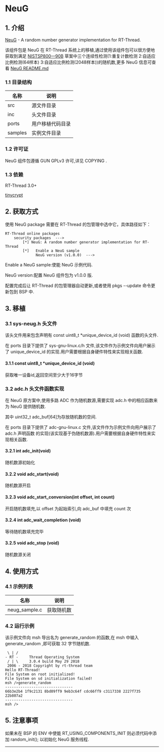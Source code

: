 # NeuG

## 1. 介绍

[NeuG](http://git.gniibe.org/gitweb/?p=gnuk/neug.git;a=summary) - A random number generator implementation for RT-Thread.

该组件包是 NeuG 在 RT-Thread 系统上的移植,通过使用该组件包可以很方便地获取到满足 [NISTSP800—90B](https://en.wikipedia.org/wiki/NIST_SP_800-90A) 草案中三个连续性检测(1:重复计数检测 2:自适应比例检测(64样本) 3:自适应比例检测(2048样本))的随机数,更多 NeuG 信息可查看 [NeuG README.md](http://git.gniibe.org/gitweb/?p=gnuk/neug.git;a=blob;f=README;h=7fadbfc2176b486754d4dc12f4979db95c402584;hb=HEAD) 

### 1.1 目录结构

| 名称 | 说明 |
| ---- | -----|
| src  | 源文件目录|
| inc  | 头文件目录|
| ports | 用户移植代码目录 |
| samples | 实例文件目录 |

### 1.2 许可证

NeuG 组件包遵循 GUN GPLv3 许可,详见 COPYING .

### 1.3 依赖

RT-Thread 3.0+

[tinycrypt](https://github.com/RT-Thread-packages/tinycrypt)

## 2. 获取方式

使用 NeuG package 需要在 RT-Thread 的包管理中选中它，具体路径如下：

    RT-Thread online packages
        security packages  --->
            [*] NeuG: A random number generator implementation for RT-Thread
            [*]   Enable a NeuG sample
                  NeuG version (v1.0.0)  --->

Enable a NeuG sample:使能 NeuG 示例代码.

NeuG version:配置 NeuG 组件包为 v1.0.0 版.

配置完成后让 RT-Thread 的包管理器自动更新,或者使用 pkgs --update 命令更新包到 BSP 中.

## 3. 移植

### 3.1 sys-neug.h 头文件

该头文件用来包含声明有 const uint8_t *unique_device_id (void) 函数的头文件.

在 ports 目录下提供了 sys-gnu-linux.c/h 文件,该文件作为示例文件向用户展示了 unique_device_id 的实现.用户需要根据自身硬件特性来实现相关函数.

#### 3.1.1 const uint8_t *unique_device_id (void)
获取唯一设备id,返回空间至少大于16字节

### 3.2 adc.h 头文件函数实现

在 NeuG 原方案中,使用多路 ADC 作为随机数源,需要实现
adc.h 中的相应函数来为 NeuG 提供随机数.

其中 uint32_t adc_buf[64]为存放随机数的空间.

在 ports 目录下提供了 adc-gnu-linux.c 文件,该文件作为示例文件向用户展示了 adc.h 声明函数 的实现(该实现基于伪随机数源).用户需要根据自身硬件特性来实现相关函数.

#### 3.2.1 int adc_init(void)

随机数源初始化

#### 3.2.2 void adc_start(void)

随机数源开启

#### 3.2.3 void adc_start_conversion(int offset, int count)

开启随机数填充,以 offset 为起始索引,向 adc_buf 中填充 count 次

#### 3.2.4 int adc_wait_completion (void)

等待随机数填充完毕

#### 3.2.5 void adc_stop (void)

随机数源关闭

## 4. 使用方式

### 4.1 示例列表

| 名称 | 说明 |
| ---- | ---- |
| neug_sample.c | 获取随机数 |

### 4.2 运行示例

该示例文件向 msh 导出名为 generate_random 的函数,在 msh 中输入 generate_random ,即可获取 32 字节随机数.

     \ | /
    - RT -     Thread Operating System
     / | \     3.0.4 build May 29 2018
     2006 - 2018 Copyright by rt-thread team
    Hello RT-Thread!
    File System on root initialized!
    File System on sd initialization failed!
    msh />generate_random
    -------------------------------
    66b3e2b4 1f9c2131 8bd09ff9 9eb3c64f cdc66ff9 c3117338 2227f735 22b807a2
    -------------------------------
    msh />

## 5. 注意事项

如果未在 BSP 的 ENV 中使能 RT_USING_COMPONENTS_INIT 则必须代码中添加 random_init(); 以初始化 NeuG 服务线程.

-------------------------------------------------------------------
